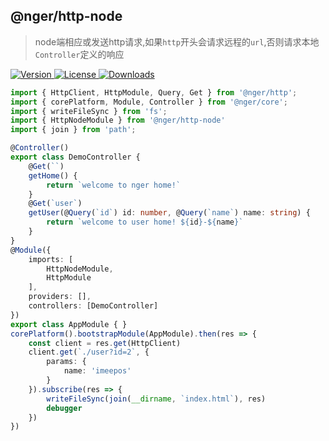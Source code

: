 ## @nger/http-node
> node端相应或发送http请求,如果`http`开头会请求远程的`url`,否则请求本地`Controller`定义的响应


<p>
    <a href="https://www.npmjs.com/package/@nger/http-node">
        <img src="https://img.shields.io/npm/v/@nger/http-node.svg" alt="Version">
    </a>
    <a href="https://www.npmjs.com/package/@nger/http-node">
        <img src="https://img.shields.io/npm/l/@nger/http-node.svg" alt="License">
    </a>
    <a href="https://npmcharts.com/compare/@nger/http-node?minimal=true">
        <img src="https://img.shields.io/npm/dm/@nger/http-node.svg" alt="Downloads">
    </a>
</p>


```ts
import { HttpClient, HttpModule, Query, Get } from '@nger/http';
import { corePlatform, Module, Controller } from '@nger/core';
import { writeFileSync } from 'fs';
import { HttpNodeModule } from '@nger/http-node'
import { join } from 'path';

@Controller()
export class DemoController {
    @Get(``)
    getHome() {
        return `welcome to nger home!`
    }
    @Get(`user`)
    getUser(@Query(`id`) id: number, @Query(`name`) name: string) {
        return `welcome to user home! ${id}-${name}`
    }
}
@Module({
    imports: [
        HttpNodeModule,
        HttpModule
    ],
    providers: [],
    controllers: [DemoController]
})
export class AppModule { }
corePlatform().bootstrapModule(AppModule).then(res => {
    const client = res.get(HttpClient)
    client.get(`./user?id=2`, {
        params: {
            name: 'imeepos'
        }
    }).subscribe(res => {
        writeFileSync(join(__dirname, `index.html`), res)
        debugger
    })
})
```